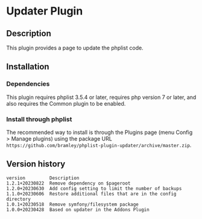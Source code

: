 # Updater Plugin #

## Description ##
This plugin provides a page to update the phplist code.

## Installation ##

### Dependencies ###

This plugin requires phplist 3.5.4 or later, requires php version 7 or later, and also requires the Common plugin to be enabled.

### Install through phplist ###
The recommended way to install is through the Plugins page (menu Config > Manage plugins) using the package URL
`https://github.com/bramley/phplist-plugin-updater/archive/master.zip`.

## Version history ##

    version         Description
    1.2.1+20230822  Remove dependency on $pageroot
    1.2.0+20230630  Add config setting to limit the number of backups
    1.1.0+20230606  Restore additional files that are in the config directory
    1.0.1+20230518  Remove symfony/filesystem package
    1.0.0+20230428  Based on updater in the Addons Plugin
